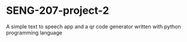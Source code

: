 # SENG-207-project-2
A simple text to speech app and a qr code generator written with python programming language
